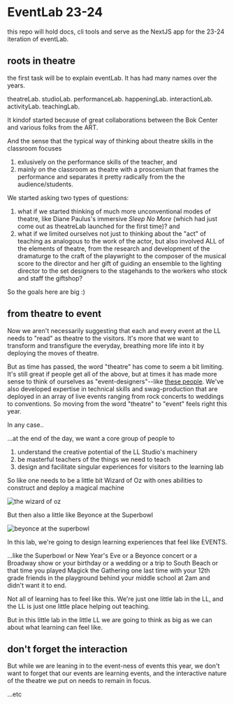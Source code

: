 # EventLab 23-24

this repo will hold docs, cli tools and serve as the NextJS app for the 23-24 iteration of eventLab.

## roots in theatre

the first task will be to explain eventLab. It has had many names over the years. 

theatreLab.
studioLab.
performanceLab.
happeningLab.
interactionLab.
activityLab.
teachingLab.

It kindof started because of great collaborations between the Bok Center and various folks from the ART. 

And the sense that the typical way of thinking about theatre skills in the classroom focuses 
1. exlusively on the performance skills of the teacher, and
2. mainly on the classroom as theatre with a proscenium that frames the performance and separates it pretty radically from the the audience/students.

We started asking two types of questions:

1. what if we started thinking of much more unconventional modes of theatre, like Diane Paulus's immersive *Sleep No More* (which had just come out as theatreLab launched for the first time)? and
2. what if we limited ourselves not just to thinking about the "act" of teaching as analogous to the work of the actor, but also involved ALL of the elements of theatre, from the research and development of the dramaturge to the craft of the playwright to the composer of the musical score to the director and her gift of guiding an ensemble to the lighting director to the set designers to the stagehands to the workers who stock and staff the giftshop?

So the goals here are big :)

## from theatre to event

Now we aren't necessarily suggesting that each and every event at the LL needs to "read" as theatre to the visitors. It's more that we want to transform and transfigure the everyday, breathing more life into it by deploying the moves of theatre.

But as time has passed, the word "theatre" has come to seem a bit limiting. It's still great if people get all of the above, but at times it has made more sense to think of ourselves as "event-designers"--like [these people](https://momentfactory.com/home). We've also developed expertise in technical skills and swag-production that are deployed in an array of live events ranging from rock concerts to weddings to conventions. So moving from the word "theatre" to "event" feels right this year.

In any case..

...at the end of the day, we want a core group of people to 

1. understand the creative potential of the LL Studio's machinery
2. be masterful teachers of the things we need to teach
3. design and facilitate singular experiences for visitors to the learning lab

So like one needs to be a little bit Wizard of Oz with ones abilities to construct and deploy a magical machine

![the wizard of oz](https://media.giphy.com/media/sedjvePAUl1kc/giphy.gif)

But then also a little like Beyonce at the Superbowl

![beyonce at the superbowl](https://media.giphy.com/media/70dTjrArXWbEA/giphy.gif)

In this lab, we're going to design learning experiences that feel like EVENTS. 

...like the Superbowl or New Year's Eve or a Beyonce concert or a Broadway show or your birthday or a wedding or a trip to South Beach  or that time you played Magick the Gathering one last time with your 12th grade friends in the playground behind your middle school at 2am and didn't want it to end.

Not all of learning has to feel like this. We're just one little lab in the LL, and the LL is just one little place helping out teaching.

But in this little lab in the little LL we are going to think as big as we can about what learning can feel like.

## don't forget the interaction

But while we are leaning in to the event-ness of events this year, we don't want to forget that our events are learning events, and the interactive nature of the theatre we put on needs to remain in focus.

...etc